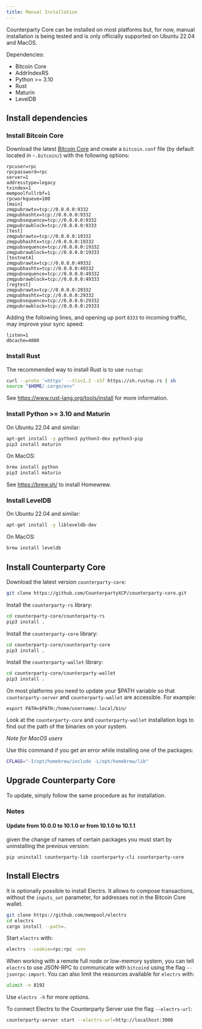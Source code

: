 ```yaml
---
title: Manual Installation
---
```


Counterparty Core can be installed on most platforms but, for now, manual installation is being tested and is only officially supported on Ubuntu 22.04 and MacOS.

Dependencies:

- Bitcoin Core
- AddrIndexRS
- Python >= 3.10
- Rust
- Maturin
- LevelDB

## Install dependencies

### Install Bitcoin Core

Download the latest [Bitcoin Core](https://github.com/bitcoin/bitcoin/releases) and create
a `bitcoin.conf` file (by default located in `~.bitcoin/`) with the following options:

```
rpcuser=rpc
rpcpassword=rpc
server=1
addresstype=legacy
txindex=1
mempoolfullrbf=1
rpcworkqueue=100
[main]
zmqpubrawtx=tcp://0.0.0.0:9332
zmqpubhashtx=tcp://0.0.0.0:9332
zmqpubsequence=tcp://0.0.0.0:9332
zmqpubrawblock=tcp://0.0.0.0:9333
[test]
zmqpubrawtx=tcp://0.0.0.0:19332
zmqpubhashtx=tcp://0.0.0.0:19332
zmqpubsequence=tcp://0.0.0.0:19332
zmqpubrawblock=tcp://0.0.0.0:19333
[testnet4]
zmqpubrawtx=tcp://0.0.0.0:49332
zmqpubhashtx=tcp://0.0.0.0:49332
zmqpubsequence=tcp://0.0.0.0:49332
zmqpubrawblock=tcp://0.0.0.0:49333
[regtest]
zmqpubrawtx=tcp://0.0.0.0:29332
zmqpubhashtx=tcp://0.0.0.0:29332
zmqpubsequence=tcp://0.0.0.0:29332
zmqpubrawblock=tcp://0.0.0.0:29333
```

Adding the following lines, and opening up port `8333` to incoming traffic, may improve your sync speed:

```
listen=1
dbcache=4000
```

### Install Rust

The recommended way to install Rust is to use `rustup`:

```bash
curl --proto '=https' --tlsv1.2 -sSf https://sh.rustup.rs | sh
source "$HOME/.cargo/env"
```

See https://www.rust-lang.org/tools/install for more information.


### Install Python >= 3.10 and Maturin

On Ubuntu 22.04 and similar:

```bash
apt-get install -y python3 python3-dev python3-pip
pip3 install maturin
```

On MacOS:

```bash
brew install python
pip3 install maturin
```

See https://brew.sh/ to install Homewrew.


### Install LevelDB

On Ubuntu 22.04 and similar:

```bash
apt-get install -y libleveldb-dev
```

On MacOS:

```bash
brew install leveldb
```

## Install Counterparty Core

Download the latest version `counterparty-core`:

```bash
git clone https://github.com/CounterpartyXCP/counterparty-core.git
```

Install the `counterparty-rs` library:

```bash
cd counterparty-core/counterparty-rs
pip3 install .
```

Install the `counterparty-core` library:

```bash
cd counterparty-core/counterparty-core
pip3 install .
```

Install the `counterparty-wallet` library:

```bash
cd counterparty-core/counterparty-wallet
pip3 install .
```

On most platforms you need to update your $PATH variable so that `counterparty-server` and `counterparty-wallet` are accessible. For example:

```
export PATH=$PATH:/home/username/.local/bin/
```
Look at the `counterparty-core` and `counterparty-wallet` installation logs to find out the path of the binaries on your system.

*Note for MacOS users*

Use this command if you get an error while installing one of the packages:

```bash
CFLAGS="-I/opt/homebrew/include -L/opt/homebrew/lib"
```

## Upgrade Counterparty Core

To update, simply follow the same procedure as for installation.

### Notes

#### Update from 10.0.0 to 10.1.0 or from 10.1.0 to 10.1.1

given the change of names of certain packages you must start by uninstalling the previous version:

```
pip uninstall counterparty-lib counterparty-cli counterparty-core
```


## Install Electrs

It is optionally possible to install Electrs. It allows to compose transactions, without the `inputs_set` parameter, for addresses not in the Bitcoin Core wallet.

```bash
git clone https://github.com/mempool/electrs
cd electrs
cargo install --path=.
```

Start `electrs` with:

```bash
electrs --cookie=rpc:rpc -vvv
```

When working with a remote full node or low-memory system, you can tell `electrs` to use JSON-RPC to communicate with `bitcoind` using the flag `--jsonrpc-import`.
You can also limit the resources available for `electrs` with:

```bash
ulimit -n 8192
```

Use `electrs -h` for more options.

To connect Electrs to the Counterparty Server use the flag `--electrs-url`:

```bash
counterparty-server start --electrs-url=http://localhost:3000
```